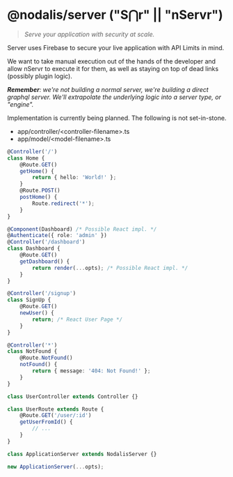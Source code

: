 # @nodalis/server ("S⋂r" || "nServr")

> _Serve your application with security at scale._

Server uses Firebase to secure your live application with API Limits in mind.

We want to take manual execution out of the hands of the developer and allow nServr to execute it for them, as well as staying on top of dead links (possibly plugin logic).

_**Remember**: we're not building a normal server, we're building a direct graphql server. We'll extrapolate the underlying logic into a server type, or "engine"._

Implementation is currently being planned. The following is not set-in-stone.

- app/controller/\<controller-filename\>.ts
- app/model/\<model-filename\>.ts

```ts
@Controller('/')
class Home {
	@Route.GET()
	getHome() {
		return { hello: 'World!' };
	}
	@Route.POST()
	postHome() {
		Route.redirect('*');
	}
}

@Component(Dashboard) /* Possible React impl. */
@Authenticate({ role: 'admin' })
@Controller('/dashboard')
class Dashboard {
	@Route.GET()
	getDashboard() {
		return render(...opts); /* Possible React impl. */
	}
}

@Controller('/signup')
class SignUp {
	@Route.GET()
	newUser() {
		return; /* React User Page */
	}
}

@Controller('*')
class NotFound {
	@Route.NotFound()
	notFound() {
		return { message: '404: Not Found!' };
	}
}
```

```ts
class UserController extends Controller {}
```

```ts
class UserRoute extends Route {
	@Route.GET('/user/:id')
	getUserFromId() {
		// ...
	}
}
```

```ts
class ApplicationServer extends NodalisServer {}

new ApplicationServer(...opts);
```
